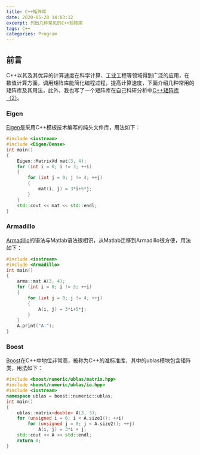 ```yaml
---
title: C++矩阵库
date: 2020-05-20 14:03:12
excerpt: 列出几种常见的C++矩阵库
tags: C++
categories: Program
---
```


## 前言
C++以其及其优异的计算速度在科学计算、工业工程等领域得到广泛的应用，在数值计算方面，调用矩阵库能简化编程过程，提高计算速度，下面介绍几种常用的矩阵库及其用法，此外，我也写了一个矩阵库在自己科研分析中[C++矩阵库（2）](https://ting2938.github.io/2020/05/22/C-%E7%9F%A9%E9%98%B5%E5%BA%93%EF%BC%882%EF%BC%89/)。

### Eigen
[Eigen](http://eigen.tuxfamily.org/index.php?title=Main_Page)是采用C++模板技术编写的纯头文件库，用法如下：

```c++
#include <iostream>
#include <Eigen/Dense>
int main()
{
    Eigen::MatrixXd mat(3, 4);
    for (int i = 0; i != 3; ++i)
    {
        for (int j = 0; j != 4; ++j)
        {
            mat(i, j) = 3*i+5*j;
        }
    }
    std::cout << mat << std::endl;
}
```

### Armadillo
[Armadillo](http://arma.sourceforge.net/)的语法与Matlab语法很相识，从Matlab迁移到Armadillo很方便，用法如下：

```c++
#include <iostream>
#include <Armadillo>
int main()
{
    arma::mat A(3, 4);
    for (int i = 0; i != 3; ++i)
    {
        for (int j = 0; j != 4; ++j)
        {
            A(i, j) = 3*i+5*j;
        }
    }
    A.print("A:");
}
```

### Boost
[Boost](https://www.boost.org/)在C++中地位非常高，被称为C++的准标准库，其中的ublas模块包含矩阵类，用法如下：

```c++
#include <boost/numeric/ublas/matrix.hpp>
#include <boost/numeric/ublas/io.hpp>
#include <iostream>
namespace ublas = boost::numeric::ublas;
int main()
{
    ublas::matrix<double> A(3, 3);
    for (unsigned i = 0; i < A.size1(); ++i)
        for (unsigned j = 0; j < A.size2(); ++j)
            A(i, j) = 3*i + j;
	std::cout << A << std::endl;
    return 0;
}

```